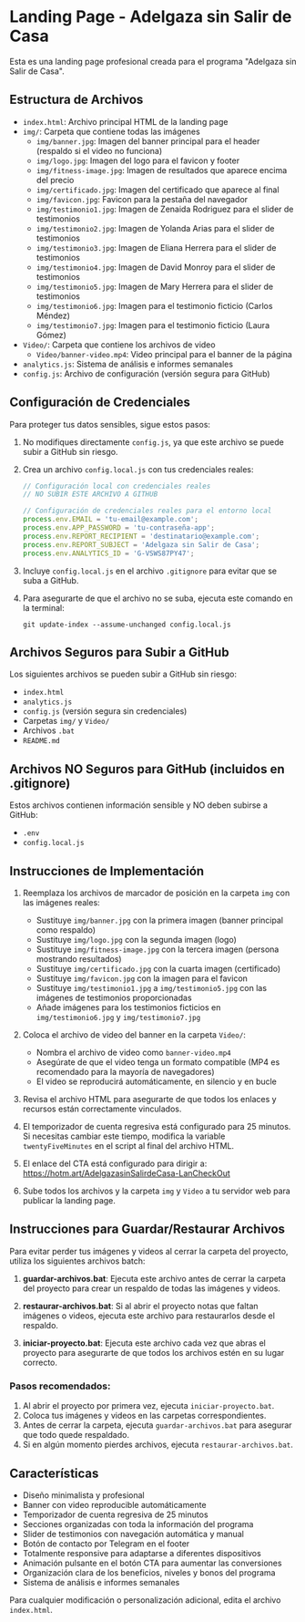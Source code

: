 # Landing Page - Adelgaza sin Salir de Casa

Esta es una landing page profesional creada para el programa "Adelgaza sin Salir de Casa".

## Estructura de Archivos

- `index.html`: Archivo principal HTML de la landing page
- `img/`: Carpeta que contiene todas las imágenes
  - `img/banner.jpg`: Imagen del banner principal para el header (respaldo si el video no funciona)
  - `img/logo.jpg`: Imagen del logo para el favicon y footer
  - `img/fitness-image.jpg`: Imagen de resultados que aparece encima del precio
  - `img/certificado.jpg`: Imagen del certificado que aparece al final
  - `img/favicon.jpg`: Favicon para la pestaña del navegador
  - `img/testimonio1.jpg`: Imagen de Zenaida Rodriguez para el slider de testimonios
  - `img/testimonio2.jpg`: Imagen de Yolanda Arias para el slider de testimonios
  - `img/testimonio3.jpg`: Imagen de Eliana Herrera para el slider de testimonios
  - `img/testimonio4.jpg`: Imagen de David Monroy para el slider de testimonios
  - `img/testimonio5.jpg`: Imagen de Mary Herrera para el slider de testimonios
  - `img/testimonio6.jpg`: Imagen para el testimonio ficticio (Carlos Méndez)
  - `img/testimonio7.jpg`: Imagen para el testimonio ficticio (Laura Gómez)
- `Video/`: Carpeta que contiene los archivos de video
  - `Video/banner-video.mp4`: Video principal para el banner de la página
- `analytics.js`: Sistema de análisis e informes semanales
- `config.js`: Archivo de configuración (versión segura para GitHub)

## Configuración de Credenciales

Para proteger tus datos sensibles, sigue estos pasos:

1. No modifiques directamente `config.js`, ya que este archivo se puede subir a GitHub sin riesgo.

2. Crea un archivo `config.local.js` con tus credenciales reales:
   ```javascript
   // Configuración local con credenciales reales
   // NO SUBIR ESTE ARCHIVO A GITHUB
   
   // Configuración de credenciales reales para el entorno local
   process.env.EMAIL = 'tu-email@example.com';
   process.env.APP_PASSWORD = 'tu-contraseña-app';
   process.env.REPORT_RECIPIENT = 'destinatario@example.com';
   process.env.REPORT_SUBJECT = 'Adelgaza sin Salir de Casa';
   process.env.ANALYTICS_ID = 'G-VSWS87PY47';
   ```

3. Incluye `config.local.js` en el archivo `.gitignore` para evitar que se suba a GitHub.

4. Para asegurarte de que el archivo no se suba, ejecuta este comando en la terminal:
   ```
   git update-index --assume-unchanged config.local.js
   ```

## Archivos Seguros para Subir a GitHub

Los siguientes archivos se pueden subir a GitHub sin riesgo:
- `index.html`
- `analytics.js`
- `config.js` (versión segura sin credenciales)
- Carpetas `img/` y `Video/`
- Archivos `.bat`
- `README.md`

## Archivos NO Seguros para GitHub (incluidos en .gitignore)

Estos archivos contienen información sensible y NO deben subirse a GitHub:
- `.env`
- `config.local.js`

## Instrucciones de Implementación

1. Reemplaza los archivos de marcador de posición en la carpeta `img` con las imágenes reales:
   - Sustituye `img/banner.jpg` con la primera imagen (banner principal como respaldo)
   - Sustituye `img/logo.jpg` con la segunda imagen (logo)
   - Sustituye `img/fitness-image.jpg` con la tercera imagen (persona mostrando resultados)
   - Sustituye `img/certificado.jpg` con la cuarta imagen (certificado)
   - Sustituye `img/favicon.jpg` con la imagen para el favicon
   - Sustituye `img/testimonio1.jpg` a `img/testimonio5.jpg` con las imágenes de testimonios proporcionadas
   - Añade imágenes para los testimonios ficticios en `img/testimonio6.jpg` y `img/testimonio7.jpg`

2. Coloca el archivo de video del banner en la carpeta `Video/`:
   - Nombra el archivo de video como `banner-video.mp4` 
   - Asegúrate de que el video tenga un formato compatible (MP4 es recomendado para la mayoría de navegadores)
   - El video se reproducirá automáticamente, en silencio y en bucle

3. Revisa el archivo HTML para asegurarte de que todos los enlaces y recursos están correctamente vinculados.

4. El temporizador de cuenta regresiva está configurado para 25 minutos. Si necesitas cambiar este tiempo, modifica la variable `twentyFiveMinutes` en el script al final del archivo HTML.

5. El enlace del CTA está configurado para dirigir a: https://hotm.art/AdelgazasinSalirdeCasa-LanCheckOut

6. Sube todos los archivos y la carpeta `img` y `Video` a tu servidor web para publicar la landing page.

## Instrucciones para Guardar/Restaurar Archivos

Para evitar perder tus imágenes y videos al cerrar la carpeta del proyecto, utiliza los siguientes archivos batch:

1. **guardar-archivos.bat**: Ejecuta este archivo antes de cerrar la carpeta del proyecto para crear un respaldo de todas las imágenes y videos.

2. **restaurar-archivos.bat**: Si al abrir el proyecto notas que faltan imágenes o videos, ejecuta este archivo para restaurarlos desde el respaldo.

3. **iniciar-proyecto.bat**: Ejecuta este archivo cada vez que abras el proyecto para asegurarte de que todos los archivos estén en su lugar correcto.

### Pasos recomendados:

1. Al abrir el proyecto por primera vez, ejecuta `iniciar-proyecto.bat`.
2. Coloca tus imágenes y videos en las carpetas correspondientes.
3. Antes de cerrar la carpeta, ejecuta `guardar-archivos.bat` para asegurar que todo quede respaldado.
4. Si en algún momento pierdes archivos, ejecuta `restaurar-archivos.bat`.

## Características

- Diseño minimalista y profesional
- Banner con video reproducible automáticamente
- Temporizador de cuenta regresiva de 25 minutos
- Secciones organizadas con toda la información del programa
- Slider de testimonios con navegación automática y manual
- Botón de contacto por Telegram en el footer
- Totalmente responsive para adaptarse a diferentes dispositivos
- Animación pulsante en el botón CTA para aumentar las conversiones
- Organización clara de los beneficios, niveles y bonos del programa
- Sistema de análisis e informes semanales

Para cualquier modificación o personalización adicional, edita el archivo `index.html`. 